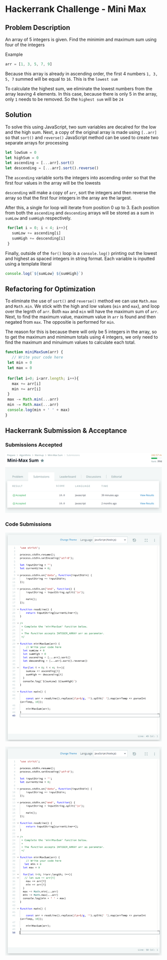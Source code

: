 # Hackerrank Challenge - Mini Max

## Problem Description
An array of 5 integers is given. Find the minimim and maximum sum using four of the integers 

Example

 ``` JavaScript
 arr = [1, 3, 5, 7, 9]
 ```
Because this array is already in ascending order, the first 4 numbers `1, 3, 5, 7` summed will be equal to `16`. This is the `lowest sum`

To calculate the highest sum, we eliminate the lowest numbers from the array leaving 4 elements. In this case, because there is only 5 in the array, only `1` needs to be removed. So the `highest sum` will be `24`



## Solution
To solve this using JavaScript, two sum variables are decalred for the low and the high sum. Next, a copy of the original array is made using `[..arr]` so that `sort()` and `reverse()` JavaScript method can be used to create two separate arrays for processing

 ``` JavaScript
 let lowSum = 0
 let highSum = 0
 let ascending = [...arr].sort()
 let descending = [...arr].sort().reverse()
 ```
The `ascending` variable sorts the integers into ascending order so that the first four values in the array will be the lowests

`descending` will make a copy of `arr`, sort the integers and then reverse the array so that the first four integers in the array are the largest.

After this, a single for loop will iterate from position 0 up to 3. Each position from both the `ascending` and `descending` arrays will be stored as a sum in `sumLow` and `sumHigh` respectively. 


 ``` JavaScript
  for(let i = 0; i < 4; i++){
    sumLow += ascending[i]
    sumHigh += descending[i]
  }
 ```
Finally, outside of the `for()` loop is a `console.log()` printing out the lowest and highest as spaced integers in string format. Each variable is inputted using a template literal

 ``` JavaScript
console.log(`${sumLow} ${sumHigh}`)
 ```

## Refactoring for Optimization
To eliminate the use of `sort()` and `reverse()` method we can use `Math.max` and `Math.min`. We stick with the high and low values (`min` and `max`), and loop over the legnth of `arr`. Both `max` and `min` will have the maximum sum of `arr`. Next, to find the maximum value, maximum value in `arr` is found and then negated from `max`. The oppositie is performed for `min`. 

The reason for this is because there will only be 5 integers in the array, so to get the maximum and mimimum totals using 4 integers, we only need to find the maximum and minuimum values to calculate each total.

 ``` JavaScript
function miniMaxSum(arr) {
    // Write your code here
  let min = 0
  let max = 0

  for(let i=0; i<arr.length; i++){
    max += arr[i]
    min += arr[i]
  }
  max -= Math.min(...arr)
  min -= Math.max(...arr)
  console.log(min + ' ' + max)
}
 ```

## Hackerrank Submission & Acceptance 
### Submissions Accepted

![Accepted](images/hackertwo-accept.png)

### Code Submissions
![Accepted](images/hackertwo-1.png)


![Accepted](images/hackertwo-2.png)

